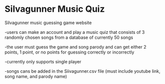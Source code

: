 # Silvagunner Music Quiz
 Silvagunner music guessing game website

-users can make an account and play a music quiz that consists of 3 randomly chosen songs from a database of currently 50 songs

-the user must guess the game and song parody and can get either 2 points, 1 point, or no points for guessing correctly or incorrectly

-currently only supports single player

-songs cans be added in the Siivagunner.csv file (must include youtube link, song name, and parody name)
